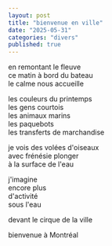 ```yaml
---
layout: post
title: "bienvenue en ville"
date: "2025-05-31"
categories: "divers"
published: true
---
```



en remontant le fleuve  
ce matin à bord du bateau  
le calme nous accueille  

les couleurs du printemps  
les gens courtois  
les animaux marins  
les paquebots  
les transferts de marchandise  

je vois des volées d'oiseaux  
avec frénésie plonger  
à la surface de l'eau  

j'imagine  
encore plus  
d'activité  
sous l'eau  

devant le cirque de la ville  

bienvenue à Montréal  
